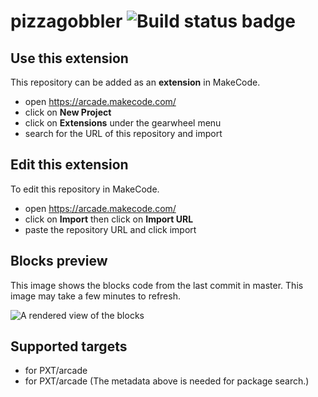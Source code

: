 # pizzagobbler ![Build status badge](https://github.com/shah-manish/pizzagobbler/workflows/MakeCode/badge.svg)



## Use this extension

This repository can be added as an **extension** in MakeCode.

* open https://arcade.makecode.com/
* click on **New Project**
* click on **Extensions** under the gearwheel menu
* search for the URL of this repository and import

## Edit this extension

To edit this repository in MakeCode.

* open https://arcade.makecode.com/
* click on **Import** then click on **Import URL**
* paste the repository URL and click import

## Blocks preview

This image shows the blocks code from the last commit in master.
This image may take a few minutes to refresh.

![A rendered view of the blocks](https://github.com/shah-manish/pizzagobbler/raw/master/.makecode/blocks.png)

## Supported targets

* for PXT/arcade
* for PXT/arcade
(The metadata above is needed for package search.)

